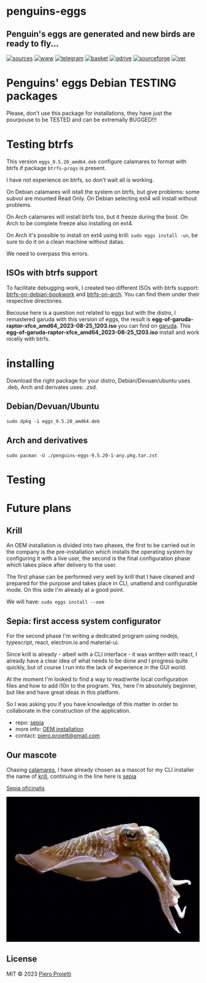 penguins-eggs
=============

## Penguin&#39;s eggs are generated and new birds are ready to fly...
[![sources](https://img.shields.io/badge/github-sources-cyan)](https://github.com/pieroproietti/penguins-eggs)
[![www](https://img.shields.io/badge/www-blog-cyan)](https://penguins-eggs.net)
[![telegram](https://img.shields.io/badge/telegram-group-cyan)](https://t.me/penguins_eggs)
[![basket](https://img.shields.io/badge/basket-naked-blue)](https://github.com/pieroproietti/penguins-eggs/basket)
[![gdrive](https://img.shields.io/badge/gdrive-all-blue)](https://drive.google.com/drive/folders/19fwjvsZiW0Dspu2Iq-fQN0J-PDbKBlYY)
[![sourceforge](https://img.shields.io/badge/sourceforge-all-blue)](https://sourceforge.net/projects/penguins-eggs/files/)
[![ver](https://img.shields.io/npm/v/penguins-eggs.svg)](https://npmjs.org/package/penguins-eggs)

# Penguins' eggs Debian TESTING packages

Please, don't use this package for installations, they have just the pourpouse to be TESTED and can be extremally BUGGED!!!

# Testing btrfs
This version `eggs_9.5.20_amd64.deb` configure calamares to format with btrfs if package `btrfs-progs` is present.

I have not experience on btrfs, so don't wait all is working.

On Debian calamares will istall the system on btrfs, but give problems: some subvol are mounted Read Only. On Debian selecting ext4 will install without problems.

On Arch calamares will install btrfs too, but it freeze during the boot. On Arch to be complete freeze also installing on ext4.

On Arch it's possible to install on ext4 using krill: `sudo eggs install -un`, be sure to do it on a clean machine without datas.

We need to overpass this errors.

## ISOs with btrfs support
To facilitate debugging work, I created two different ISOs with btrfs support: [btrfs-on-debian-bookwork](https://sourceforge.net/projects/penguins-eggs/files/ISOS/debian/bookworm/) and [btrfs-on-arch](https://sourceforge.net/projects/penguins-eggs/files/ISOS/arch/). You can find them under their respective directories.

Becouse here is a question not related to eggs but with the distro, I remastered garuda with this version of eggs, the result is **egg-of-garuda-raptor-xfce_amd64_2023-08-25_1203.iso** you can find on [garuda](https://sourceforge.net/projects/penguins-eggs/files/ISOS/garuda/). This **egg-of-garuda-raptor-xfce_amd64_2023-08-25_1203.iso** install and work nicelly with btrfs.


# installing
Download the right package for your distro, Debian/Devuan/ubuntu uses .deb, Arch and derivates uses: .zsd.

## Debian/Devuan/Ubuntu
`sudo dpkg -i eggs_9.5.20_amd64.deb`

## Arch and derivatives
`sudo pacman -U ./penguins-eggs-9.5.20-1-any.pkg.tar.zst`

# Testing


# Future plans

## Krill
An OEM installation is divided into two phases, the first to be carried out in the company is the pre-installation which installs the operating system by configuring it with a live user, the second is the final configuration phase which takes place after delivery to the user.

The first phase can be performed very well by krill that I have cleaned and prepared for the purpose and takes place in CLI, unattend and configurable mode. On this side I'm already at a good point. 

We will have: ```sudo eggs install --oem```

## Sepia: first access system configurator
For the second phase I'm writing a dedicated program using nodejs, typescript, react, electron.io and material-ui.

Since krill is already - albeit with a CLI interface - it was written with react, I already have a clear idea of what needs to be done and I progress quite quickly, but of course I run into the lack of experience in the GUI world.

At the moment I'm looked to find a way to read/write local configuration files and how to add i10n to the program. Yes, here I'm absolutely beginner, but like and have great ideas in this platform.

So I was asking you if you have knowledge of this matter in order to collaborate in the construction of the application.

* repo: [sepia](https://github.com/pieroproietti/sepia)
* more info: [OEM installation](https://penguins-eggs.net/2023/01/15/oem-installation/)
* contact: piero.proiett@gmail.com

## Our mascote

Chasing [calamares](https://calamares.io/), I have already chosen as a mascot for my CLI installer the name of [krill](https://penguins-eggs), continuing in the line here is [sepia](https://github.com/pieroproietti/sepia)

[Sepia oficinalis](https://en.wikipedia.org/wiki/Common_cuttlefish)

![sepia](https://raw.githubusercontent.com/pieroproietti/sepia/main/assets/sepia.jpg)

## License

MIT © 2023 [Piero Proietti](https://github.com/pieroproietti/LICENZE)

